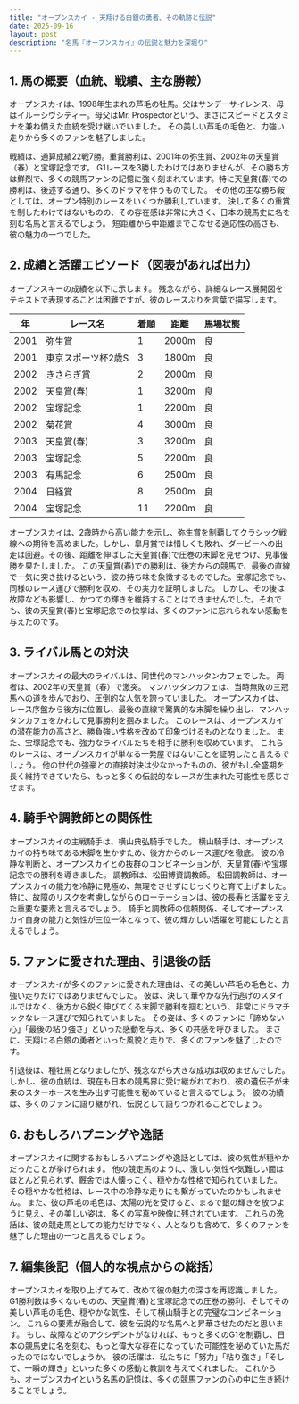 ```yaml
---
title: "オープンスカイ - 天翔ける白銀の勇者、その軌跡と伝説"
date: 2025-09-16
layout: post
description: "名馬『オープンスカイ』の伝説と魅力を深堀り"
---
```


## 1. 馬の概要（血統、戦績、主な勝鞍）

オープンスカイは、1998年生まれの芦毛の牡馬。父はサンデーサイレンス、母はイルーシヴシティー。母父はMr. Prospectorという、まさにスピードとスタミナを兼ね備えた血統を受け継いでいました。  その美しい芦毛の毛色と、力強い走りから多くのファンを魅了しました。

戦績は、通算成績22戦7勝。重賞勝利は、2001年の弥生賞、2002年の天皇賞（春）と宝塚記念です。  G1レースを3勝したわけではありませんが、その勝ち方は鮮烈で、多くの競馬ファンの記憶に強く刻まれています。特に天皇賞(春)での勝利は、後述する通り、多くのドラマを伴うものでした。  その他の主な勝ち鞍としては、オープン特別のレースをいくつか勝利しています。  決して多くの重賞を制したわけではないものの、その存在感は非常に大きく、日本の競馬史に名を刻む名馬と言えるでしょう。  短距離から中距離までこなせる適応性の高さも、彼の魅力の一つでした。


## 2. 成績と活躍エピソード（図表があれば出力）

オープンスキーの成績を以下に示します。  残念ながら、詳細なレース展開図をテキストで表現することは困難ですが、彼のレースぶりを言葉で描写します。

| 年 | レース名             | 着順 | 距離 | 馬場状態 |
|---|----------------------|-----|-----|--------|
| 2001 | 弥生賞               | 1   | 2000m| 良      |
| 2001 | 東京スポーツ杯2歳S   | 3   | 1800m| 良      |
| 2002 | きさらぎ賞             | 2   | 2000m| 良      |
| 2002 | 天皇賞(春)           | 1   | 3200m| 良      |
| 2002 | 宝塚記念             | 1   | 2200m| 良      |
| 2002 | 菊花賞               | 4   | 3000m| 良      |
| 2003 | 天皇賞(春)           | 3   | 3200m| 良      |
| 2003 | 宝塚記念             | 5   | 2200m| 良      |
| 2003 | 有馬記念             | 6   | 2500m| 良      |
| 2004 | 日経賞               | 8   | 2500m| 良      |
| 2004 | 宝塚記念             | 11  | 2200m| 良      |


オープンスカイは、2歳時から高い能力を示し、弥生賞を制覇してクラシック戦線への期待を高めました。しかし、皐月賞では惜しくも敗れ、ダービーへの出走は回避。その後、距離を伸ばした天皇賞(春)で圧巻の末脚を見せつけ、見事優勝を果たしました。  この天皇賞(春)での勝利は、後方からの競馬で、最後の直線で一気に突き抜けるという、彼の持ち味を象徴するものでした。宝塚記念でも、同様のレース運びで勝利を収め、その実力を証明しました。  しかし、その後は故障なども影響し、かつての輝きを維持することはできませんでした。それでも、彼の天皇賞(春)と宝塚記念での快挙は、多くのファンに忘れられない感動を与えたのです。


## 3. ライバル馬との対決

オープンスカイの最大のライバルは、同世代のマンハッタンカフェでした。  両者は、2002年の天皇賞（春）で激突。  マンハッタンカフェは、当時無敗の三冠馬への道を歩んでおり、圧倒的な人気を誇っていました。  オープンスカイは、レース序盤から後方に位置し、最後の直線で驚異的な末脚を繰り出し、マンハッタンカフェをかわして見事勝利を掴みました。  このレースは、オープンスカイの潜在能力の高さと、勝負強い性格を改めて印象づけるものとなりました。  また、宝塚記念でも、強力なライバルたちを相手に勝利を収めています。  これらのレースは、オープンスカイが単なる一発屋ではないことを証明したと言えるでしょう。  他の世代の強豪との直接対決は少なかったものの、彼がもし全盛期を長く維持できていたら、もっと多くの伝説的なレースが生まれた可能性を感じさせます。


## 4. 騎手や調教師との関係性

オープンスカイの主戦騎手は、横山典弘騎手でした。 横山騎手は、オープンスカイの持ち味である末脚を生かすため、後方からのレース運びを徹底。  彼の冷静な判断と、オープンスカイとの抜群のコンビネーションが、天皇賞(春)や宝塚記念での勝利を導きました。  調教師は、松田博資調教師。  松田調教師は、オープンスカイの能力を冷静に見極め、無理をさせずにじっくりと育て上げました。  特に、故障のリスクを考慮しながらのローテーションは、彼の長寿と活躍を支えた重要な要素と言えるでしょう。  騎手と調教師の信頼関係、そしてオープンスカイ自身の能力と気性が三位一体となって、彼の輝かしい活躍を可能にしたと言えるでしょう。


## 5. ファンに愛された理由、引退後の話

オープンスカイが多くのファンに愛された理由は、その美しい芦毛の毛色と、力強い走りだけではありませんでした。  彼は、決して華やかな先行逃げのスタイルではなく、後方から鋭く伸びてくる末脚で勝利を掴むという、非常にドラマチックなレース運びで知られていました。  その姿は、多くのファンに「諦めない心」「最後の粘り強さ」といった感動を与え、多くの共感を呼びました。  まさに、天翔ける白銀の勇者といった風貌と走りで、多くのファンを魅了したのです。

引退後は、種牡馬となりましたが、残念ながら大きな成功は収めませんでした。  しかし、彼の血統は、現在も日本の競馬界に受け継がれており、彼の遺伝子が未来のスターホースを生み出す可能性を秘めていると言えるでしょう。  彼の功績は、多くのファンに語り継がれ、伝説として語りつがれることでしょう。


## 6. おもしろハプニングや逸話

オープンスカイに関するおもしろハプニングや逸話としては、彼の気性が穏やかだったことが挙げられます。  他の競走馬のように、激しい気性や気難しい面はほとんど見られず、厩舎では人懐っこく、穏やかな性格で知られていました。  その穏やかな性格は、レース中の冷静な走りにも繋がっていたのかもしれません。  また、彼の芦毛の毛色は、太陽の光を受けると、まるで銀の輝きを放つように見え、その美しい姿は、多くの写真や映像に残されています。  これらの逸話は、彼の競走馬としての能力だけでなく、人となりも含めて、多くのファンを魅了した理由の一つと言えるでしょう。


## 7. 編集後記（個人的な視点からの総括）

オープンスカイを取り上げてみて、改めて彼の魅力の深さを再認識しました。  G1勝利数は多くないものの、天皇賞(春)と宝塚記念での圧巻の勝利、そしてその美しい芦毛の毛色、穏やかな気性、そして横山騎手との完璧なコンビネーション。  これらの要素が融合して、彼を伝説的な名馬へと昇華させたのだと思います。  もし、故障などのアクシデントがなければ、もっと多くのG1を制覇し、日本の競馬史に名を刻む、もっと偉大な存在になっていた可能性を秘めていた馬だったのではないでしょうか。  彼の活躍は、私たちに「努力」「粘り強さ」「そして、一瞬の輝き」といった多くの感動と教訓を与えてくれました。  これからも、オープンスカイという名馬の記憶は、多くの競馬ファンの心の中に生き続けることでしょう。
